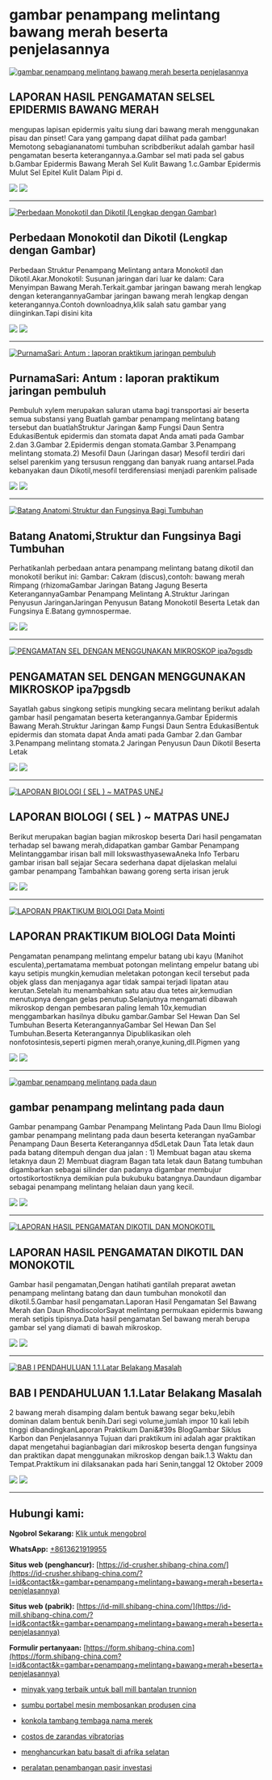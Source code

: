 # gambar penampang melintang bawang merah beserta penjelasannya

<a href="https://swt.shibang-china.com/?l=id&img&k=gambar+penampang+melintang+bawang+merah+beserta+penjelasannya" target="_blank">![gambar penampang melintang bawang merah beserta penjelasannya](http://static.shibang-china.com/all-800x300/484.jpg)</a>

## LAPORAN HASIL PENGAMATAN SELSEL EPIDERMIS BAWANG MERAH
mengupas lapisan epidermis yaitu siung dari bawang merah menggunakan pisau dan pinset! Cara yang gampang dapat dilihat pada gambar! Memotong sebagiananatomi tumbuhan scribdberikut adalah gambar hasil pengamatan beserta keterangannya.a.Gambar sel mati pada sel gabus b.Gambar Epidermis Bawang Merah Sel Kulit Bawang 1.c.Gambar Epidermis Mulut Sel Epitel Kulit Dalam Pipi d.


<a href="https://whatsapp.shibangsoft.com/WhatsApp.php" target="_blank" title="WhatsApp">![](http://static.shibang-china.com/icon/whatsapp.png)</a> <a href="https://swt.shibang-china.com/?l=id&icon&k=gambar+penampang+melintang+bawang+merah+beserta+penjelasannya" target="_blank">![](http://static.shibang-china.com/icon/chat-id.png)</a>

---

<a href="https://swt.shibang-china.com/?l=id&img&k=gambar+penampang+melintang+bawang+merah+beserta+penjelasannya" target="_blank">![Perbedaan Monokotil dan Dikotil (Lengkap dengan Gambar)](http://static.shibang-china.com/all-800x300/1060.jpg)</a>

## Perbedaan Monokotil dan Dikotil (Lengkap dengan Gambar)
Perbedaan Struktur Penampang Melintang antara Monokotil dan Dikotil.Akar.Monokotil: Susunan jaringan dari luar ke dalam: Cara Menyimpan Bawang Merah.Terkait.gambar jaringan bawang merah lengkap dengan keterangannyaGambar jaringan bawang merah lengkap dengan keterangannya.Contoh downloadnya,klik salah satu gambar yang diinginkan.Tapi disini kita


<a href="https://whatsapp.shibangsoft.com/WhatsApp.php" target="_blank" title="WhatsApp">![](http://static.shibang-china.com/icon/whatsapp.png)</a> <a href="https://swt.shibang-china.com/?l=id&icon&k=gambar+penampang+melintang+bawang+merah+beserta+penjelasannya" target="_blank">![](http://static.shibang-china.com/icon/chat-id.png)</a>

---

<a href="https://swt.shibang-china.com/?l=id&img&k=gambar+penampang+melintang+bawang+merah+beserta+penjelasannya" target="_blank">![PurnamaSari: Antum : laporan praktikum jaringan pembuluh](http://static.shibang-china.com/all-800x300/490.jpg)</a>

## PurnamaSari: Antum : laporan praktikum jaringan pembuluh
Pembuluh xylem merupakan saluran utama bagi transportasi air beserta semua substansi yang Buatlah gambar penampang melintang batang tersebut dan buatlahStruktur Jaringan &amp Fungsi Daun Sentra EdukasiBentuk epidermis dan stomata dapat Anda amati pada Gambar 2.dan 3.Gambar 2.Epidermis dengan stomata.Gambar 3.Penampang melintang stomata.2) Mesofil Daun (Jaringan dasar) Mesofil terdiri dari selsel parenkim yang tersusun renggang dan banyak ruang antarsel.Pada kebanyakan daun Dikotil,mesofil terdiferensiasi menjadi parenkim palisade


<a href="https://whatsapp.shibangsoft.com/WhatsApp.php" target="_blank" title="WhatsApp">![](http://static.shibang-china.com/icon/whatsapp.png)</a> <a href="https://swt.shibang-china.com/?l=id&icon&k=gambar+penampang+melintang+bawang+merah+beserta+penjelasannya" target="_blank">![](http://static.shibang-china.com/icon/chat-id.png)</a>

---

<a href="https://swt.shibang-china.com/?l=id&img&k=gambar+penampang+melintang+bawang+merah+beserta+penjelasannya" target="_blank">![Batang Anatomi,Struktur dan Fungsinya Bagi Tumbuhan](http://static.shibang-china.com/all-800x300/879.jpg)</a>

## Batang Anatomi,Struktur dan Fungsinya Bagi Tumbuhan
Perhatikanlah perbedaan antara penampang melintang batang dikotil dan monokotil berikut ini: Gambar: Cakram (discus),contoh: bawang merah Rimpang (rhizomaGambar Jaringan Batang Jagung Beserta KeterangannyaGambar Penampang Melintang A.Struktur Jaringan Penyusun JaringanJaringan Penyusun Batang Monokotil Beserta Letak dan Fungsinya E.Batang gymnospermae.


<a href="https://whatsapp.shibangsoft.com/WhatsApp.php" target="_blank" title="WhatsApp">![](http://static.shibang-china.com/icon/whatsapp.png)</a> <a href="https://swt.shibang-china.com/?l=id&icon&k=gambar+penampang+melintang+bawang+merah+beserta+penjelasannya" target="_blank">![](http://static.shibang-china.com/icon/chat-id.png)</a>

---

<a href="https://swt.shibang-china.com/?l=id&img&k=gambar+penampang+melintang+bawang+merah+beserta+penjelasannya" target="_blank">![PENGAMATAN SEL DENGAN MENGGUNAKAN MIKROSKOP ipa7pgsdb](http://static.shibang-china.com/all-800x300/569.jpg)</a>

## PENGAMATAN SEL DENGAN MENGGUNAKAN MIKROSKOP ipa7pgsdb
Sayatlah gabus singkong setipis mungking secara melintang berikut adalah gambar hasil pengamatan beserta keterangannya.Gambar Epidermis Bawang Merah.Struktur Jaringan &amp Fungsi Daun Sentra EdukasiBentuk epidermis dan stomata dapat Anda amati pada Gambar 2.dan Gambar 3.Penampang melintang stomata.2 Jaringan Penyusun Daun Dikotil Beserta Letak


<a href="https://whatsapp.shibangsoft.com/WhatsApp.php" target="_blank" title="WhatsApp">![](http://static.shibang-china.com/icon/whatsapp.png)</a> <a href="https://swt.shibang-china.com/?l=id&icon&k=gambar+penampang+melintang+bawang+merah+beserta+penjelasannya" target="_blank">![](http://static.shibang-china.com/icon/chat-id.png)</a>

---

<a href="https://swt.shibang-china.com/?l=id&img&k=gambar+penampang+melintang+bawang+merah+beserta+penjelasannya" target="_blank">![LAPORAN BIOLOGI ( SEL ) ~ MATPAS UNEJ](http://static.shibang-china.com/all-800x300/1389.jpg)</a>

## LAPORAN BIOLOGI ( SEL ) ~ MATPAS UNEJ
Berikut merupakan bagian bagian mikroskop beserta Dari hasil pengamatan terhadap sel bawang merah,didapatkan gambar Gambar Penampang Melintanggambar irisan ball mill lokswasthyasewaAneka Info Terbaru gambar irisan ball sejajar Secara sederhana dapat dijelaskan melalui gambar penampang Tambahkan bawang goreng serta irisan jeruk


<a href="https://whatsapp.shibangsoft.com/WhatsApp.php" target="_blank" title="WhatsApp">![](http://static.shibang-china.com/icon/whatsapp.png)</a> <a href="https://swt.shibang-china.com/?l=id&icon&k=gambar+penampang+melintang+bawang+merah+beserta+penjelasannya" target="_blank">![](http://static.shibang-china.com/icon/chat-id.png)</a>

---

<a href="https://swt.shibang-china.com/?l=id&img&k=gambar+penampang+melintang+bawang+merah+beserta+penjelasannya" target="_blank">![LAPORAN PRAKTIKUM BIOLOGI Data Mointi](http://static.shibang-china.com/all-800x300/772.jpg)</a>

## LAPORAN PRAKTIKUM BIOLOGI Data Mointi
Pengamatan penampang melintang empelur batang ubi kayu (Manihot esculenta),pertamatama membuat potongan melintang empelur batang ubi kayu setipis mungkin,kemudian meletakan potongan kecil tersebut pada objek glass dan menjaganya agar tidak sampai terjadi lipatan atau kerutan.Setelah itu menambahkan satu atau dua tetes air,kemudian menutupnya dengan gelas penutup.Selanjutnya mengamati dibawah mikroskop dengan pembesaran paling lemah 10x,kemudian menggambarkan hasilnya dibuku gambar.Gambar Sel Hewan Dan Sel Tumbuhan Beserta KeterangannyaGambar Sel Hewan Dan Sel Tumbuhan.Beserta Keterangannya Dipublikasikan oleh nonfotosintesis,seperti pigmen merah,oranye,kuning,dll.Pigmen yang


<a href="https://whatsapp.shibangsoft.com/WhatsApp.php" target="_blank" title="WhatsApp">![](http://static.shibang-china.com/icon/whatsapp.png)</a> <a href="https://swt.shibang-china.com/?l=id&icon&k=gambar+penampang+melintang+bawang+merah+beserta+penjelasannya" target="_blank">![](http://static.shibang-china.com/icon/chat-id.png)</a>

---

<a href="https://swt.shibang-china.com/?l=id&img&k=gambar+penampang+melintang+bawang+merah+beserta+penjelasannya" target="_blank">![gambar penampang melintang pada daun](http://static.shibang-china.com/all-800x300/981.jpg)</a>

## gambar penampang melintang pada daun
Gambar penampang Gambar Penampang Melintang Pada Daun Ilmu Biologi gambar penampang melintang pada daun beserta keterangan nyaGambar Penampang Daun Beserta Keterangannya d5dLetak Daun Tata letak daun pada batang ditempuh dengan dua jalan : 1) Membuat bagan atau skema letaknya daun 2) Membuat diagram Bagan tata letak daun Batang tumbuhan digambarkan sebagai silinder dan padanya digambar membujur ortostikortostiknya demikian pula bukubuku batangnya.Daundaun digambar sebagai penampang melintang helaian daun yang kecil.


<a href="https://whatsapp.shibangsoft.com/WhatsApp.php" target="_blank" title="WhatsApp">![](http://static.shibang-china.com/icon/whatsapp.png)</a> <a href="https://swt.shibang-china.com/?l=id&icon&k=gambar+penampang+melintang+bawang+merah+beserta+penjelasannya" target="_blank">![](http://static.shibang-china.com/icon/chat-id.png)</a>

---

<a href="https://swt.shibang-china.com/?l=id&img&k=gambar+penampang+melintang+bawang+merah+beserta+penjelasannya" target="_blank">![LAPORAN HASIL PENGAMATAN DIKOTIL DAN MONOKOTIL](http://static.shibang-china.com/all-800x300/388.jpg)</a>

## LAPORAN HASIL PENGAMATAN DIKOTIL DAN MONOKOTIL
Gambar hasil pengamatan,Dengan hatihati gantilah preparat awetan penampang melintang batang dan daun tumbuhan monokotil dan dikotil.5.Gambar hasil pengamatan.Laporan Hasil Pengamatan Sel Bawang Merah dan Daun RhodiscolorSayat melintang permukaan epidermis bawang merah setipis tipisnya.Data hasil pengamatan Sel bawang merah berupa gambar sel yang diamati di bawah mikroskop.


<a href="https://whatsapp.shibangsoft.com/WhatsApp.php" target="_blank" title="WhatsApp">![](http://static.shibang-china.com/icon/whatsapp.png)</a> <a href="https://swt.shibang-china.com/?l=id&icon&k=gambar+penampang+melintang+bawang+merah+beserta+penjelasannya" target="_blank">![](http://static.shibang-china.com/icon/chat-id.png)</a>

---

<a href="https://swt.shibang-china.com/?l=id&img&k=gambar+penampang+melintang+bawang+merah+beserta+penjelasannya" target="_blank">![BAB I PENDAHULUAN 1.1.Latar Belakang Masalah](http://static.shibang-china.com/all-800x300/1038.jpg)</a>

## BAB I PENDAHULUAN 1.1.Latar Belakang Masalah
2 bawang merah disamping dalam bentuk bawang segar beku,lebih dominan dalam bentuk benih.Dari segi volume,jumlah impor 10 kali lebih tinggi dibandingkanLaporan Praktikum Dani&#39s BlogGambar Siklus Karbon dan Penjelasannya Tujuan dari praktikum ini adalah agar praktikan dapat mengetahui bagianbagian dari mikroskop beserta dengan fungsinya dan praktikan dapat menggunakan mikroskop dengan baik.1.3 Waktu dan Tempat.Praktikum ini dilaksanakan pada hari Senin,tanggal 12 Oktober 2009


<a href="https://whatsapp.shibangsoft.com/WhatsApp.php" target="_blank" title="WhatsApp">![](http://static.shibang-china.com/icon/whatsapp.png)</a> <a href="https://swt.shibang-china.com/?l=id&icon&k=gambar+penampang+melintang+bawang+merah+beserta+penjelasannya" target="_blank">![](http://static.shibang-china.com/icon/chat-id.png)</a>

---
## Hubungi kami:

**Ngobrol Sekarang:** [Klik untuk mengobrol](https://swt.shibang-china.com?l=id&contact&k=gambar+penampang+melintang+bawang+merah+beserta+penjelasannya)

**WhatsApp:**  [+8613621919955](https://whatsapp.shibangsoft.com/WhatsApp.php)

**Situs web (penghancur):** [https://id-crusher.shibang-china.com/](https://id-crusher.shibang-china.com/?l=id&contact&k=gambar+penampang+melintang+bawang+merah+beserta+penjelasannya)

**Situs web (pabrik):** [https://id-mill.shibang-china.com/](https://id-mill.shibang-china.com/?l=id&contact&k=gambar+penampang+melintang+bawang+merah+beserta+penjelasannya)

**Formulir pertanyaan:** [https://form.shibang-china.com](https://form.shibang-china.com?l=id&contact&k=gambar+penampang+melintang+bawang+merah+beserta+penjelasannya)

* [minyak yang terbaik untuk ball mill bantalan trunnion](../42/minyak%20yang%20terbaik%20untuk%20ball%20mill%20bantalan%20trunnion.md)

* [sumbu portabel mesin membosankan produsen cina](../41/sumbu%20portabel%20mesin%20membosankan%20produsen%20cina.md)

* [konkola tambang tembaga nama merek](../43/konkola%20tambang%20tembaga%20nama%20merek.md)

* [costos de zarandas vibratorias](../47/costos%20de%20zarandas%20vibratorias.md)

* [menghancurkan batu basalt di afrika selatan](../46/menghancurkan%20batu%20basalt%20di%20afrika%20selatan.md)

* [peralatan penambangan pasir investasi](../44/peralatan%20penambangan%20pasir%20investasi.md)